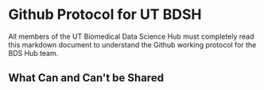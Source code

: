 # Github Protocol for UT BDSH

All members of the UT Biomedical Data Science Hub must completely read this markdown document to understand the Github working protocol for the BDS Hub team. 

## What Can and Can't be Shared

